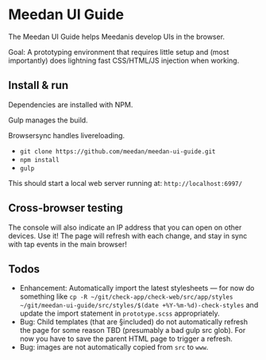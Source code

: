 # Meedan UI Guide

The Meedan UI Guide helps Meedanis develop UIs in the browser.

Goal: A prototyping environment that requires little setup and (most importantly) does lightning fast CSS/HTML/JS injection when working.

## Install & run

Dependencies are installed with NPM. 

Gulp manages the build. 

Browsersync handles livereloading.

* `git clone https://github.com/meedan/meedan-ui-guide.git`
* `npm install`
* `gulp`

This should start a local web server running at: `http://localhost:6997/`

## Cross-browser testing

The console will also indicate an IP address that you can open on other devices. Use it! The page will refresh with each change, and stay in sync with tap events in the main browser!

## Todos

- Enhancement: Automatically import the latest stylesheets — for now do something like `cp -R ~/git/check-app/check-web/src/app/styles ~/git/meedan-ui-guide/src/styles/$(date +%Y-%m-%d)-check-styles` and update the import statement in `prototype.scss` appropriately.
- Bug: Child templates (that are §included) do not automatically refresh the page for some reason TBD (presumably a bad gulp src glob). For now you have to save the parent HTML page to trigger a refresh.
- Bug: images are not automatically copied from `src` to `www`.